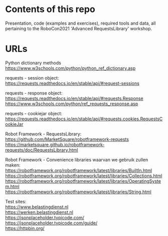 # Contents of this repo

Presentation, code (examples and exercises), required tools and data, all pertaining to the RoboCon2021 'Advanced RequestsLibrary' workshop.

# URLs  

Python dictionary methods  
  https://www.w3schools.com/python/python_ref_dictionary.asp  

requests - session object:  
  https://requests.readthedocs.io/en/stable/api/#request-sessions  

requests - response object:  
  https://requests.readthedocs.io/en/stable/api/#requests.Response  
  https://www.w3schools.com/python/ref_requests_response.asp  

requests - cookiejar object:  
  https://requests.readthedocs.io/en/stable/api/#requests.cookies.RequestsCookieJar  

Robot Framework - RequestsLibrary:  
  https://github.com/MarketSquare/robotframework-requests  
  https://marketsquare.github.io/robotframework-requests/doc/RequestsLibrary.html  

Robot Framework - Convenience libraries waarvan we gebruik zullen maken:  
  https://robotframework.org/robotframework/latest/libraries/BuiltIn.html  
  https://robotframework.org/robotframework/latest/libraries/Collections.html  
  https://robotframework.org/robotframework/latest/libraries/OperatingSystem.html  
  https://robotframework.org/robotframework/latest/libraries/String.html  

Test sites:  
  https://www.belastingdienst.nl  
  https://werken.belastingdienst.nl  
  https://jsonplaceholder.typicode.com/  
  https://jsonplaceholder.typicode.com/guide/  
  https://httpbin.org/  
